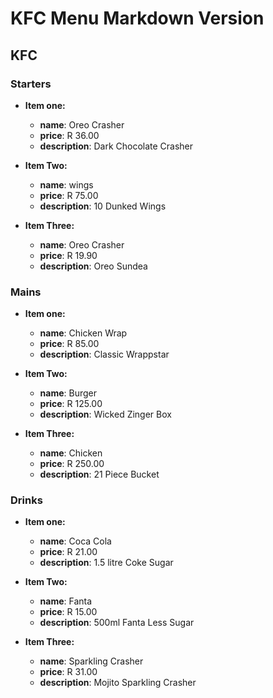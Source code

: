 # KFC Menu Markdown Version

## KFC

### Starters

- **Item one:**

    - **name**: Oreo Crasher
    - **price**: R 36.00
    - **description**: Dark Chocolate Crasher

- **Item Two:**

    - **name**: wings
    - **price**: R 75.00
    - **description**: 10 Dunked Wings

- **Item Three:**

    - **name**: Oreo Crasher
    - **price**: R 19.90
    - **description**: Oreo Sundea

### Mains

- **Item one:**

    - **name**: Chicken Wrap
    - **price**: R 85.00
    - **description**: Classic Wrappstar

- **Item Two:**

    - **name**: Burger
    - **price**: R 125.00
    - **description**: Wicked Zinger Box

- **Item Three:**

    - **name**: Chicken
    - **price**: R 250.00
    - **description**: 21 Piece Bucket

### Drinks

- **Item one:**

    - **name**: Coca Cola
    - **price**: R 21.00
    - **description**: 1.5 litre Coke Sugar

- **Item Two:**

    - **name**: Fanta
    - **price**: R 15.00
    - **description**: 500ml Fanta Less Sugar

- **Item Three:**

    - **name**: Sparkling Crasher
    - **price**: R 31.00
    - **description**: Mojito Sparkling Crasher
    